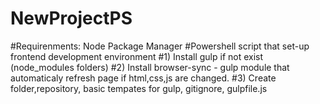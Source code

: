# NewProjectPS
#Requirenments: Node Package Manager
#Powershell script that set-up frontend development environment
#1) Install gulp if not exist (node_modules folders)
#2) Install browser-sync - gulp module that automaticaly refresh page if html,css,js are changed.
#3) Create folder,repository, basic tempates for gulp, gitignore, gulpfile.js
